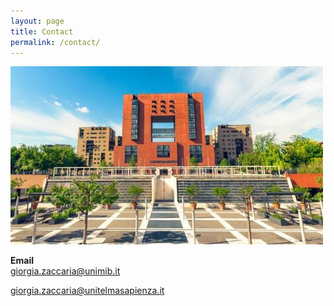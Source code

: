 ```yaml
---
layout: page
title: Contact
permalink: /contact/
---
```

<!-- ![](unitelma.png) -->

![](milano-bicocca.jpg)
     
**Email**   
<a href="mailto:giorgia.zaccaria@unimib.it" target="_blank">giorgia.zaccaria@unimib.it </a>

<a href="mailto:giorgia.zaccaria@unitelmasapienza.it" target="_blank">giorgia.zaccaria@unitelmasapienza.it </a> 
 
 

